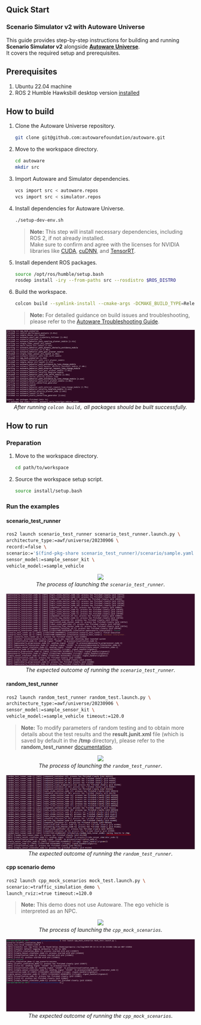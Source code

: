 ## Quick Start  

### Scenario Simulator v2 with Autoware Universe

This guide provides step-by-step instructions for building and running **Scenario Simulator v2** alongside [**Autoware Universe**](https://github.com/autowarefoundation/autoware).<br> It covers the required setup and prerequisites.

## Prerequisites 

1. Ubuntu 22.04 machine
2. ROS 2 Humble Hawksbill desktop version [installed](https://docs.ros.org/en/humble/Installation/Ubuntu-Install-Debians.html)

## How to build

   1. Clone the Autoware Universe repository.
      ```bash
      git clone git@github.com:autowarefoundation/autoware.git
      ```

   2. Move to the workspace directory.
      ```bash
      cd autoware 
      mkdir src 
      ```

   3. Import Autoware and Simulator dependencies.
      ```bash
      vcs import src < autoware.repos  
      vcs import src < simulator.repos
      ```

   4. Install dependencies for Autoware Universe.
      ```bash
      ./setup-dev-env.sh
      ```
      > **Note:** This step will install necessary dependencies, including ROS 2, if not already installed. <br> Make sure to confirm and agree with the licenses for NVIDIA libraries like [CUDA](https://docs.nvidia.com/cuda/eula/index.html), [cuDNN](https://docs.nvidia.com/deeplearning/cudnn/sla/index.html), and [TensorRT](https://docs.nvidia.com/deeplearning/tensorrt/sla/index.html).

   5. Install dependent ROS packages.
      ```bash
      source /opt/ros/humble/setup.bash
      rosdep install -iry --from-paths src --rosdistro $ROS_DISTRO
      ```

   6. Build the workspace.
      ```bash
      colcon build --symlink-install --cmake-args -DCMAKE_BUILD_TYPE=Release
      ```
      > **Note:** For detailed guidance on build issues and troubleshooting, please refer to the [Autoware Troubleshooting Guide](https://autowarefoundation.github.io/autoware-documentation/main/support/troubleshooting/#build-issues).
      
   <div style="text-align: center;">
      <img src="../image/ss2_autoware_build_result.png" alt="Build success" /><br>
      <em>After running <code>colcon build,</code> all packages should be built successfully.</em>
   </div>

## How to run

### Preparation

   1. Move to the workspace directory.
      ```bash
      cd path/to/workspace
      ```

   2. Source the workspace setup script.
      ```bash
      source install/setup.bash
      ```
### Run the examples

#### scenario_test_runner
   ```bash
   ros2 launch scenario_test_runner scenario_test_runner.launch.py \
   architecture_type:=awf/universe/20230906 \
   record:=false \
   scenario:='$(find-pkg-share scenario_test_runner)/scenario/sample.yaml' \
   sensor_model:=sample_sensor_kit \
   vehicle_model:=sample_vehicle
   ``` 
   <div style="text-align: center;">
      <img src="../image/scenario_test_runner_launch.gif"/><br>
      <em>The process of launching the <code>scenario_test_runner</code>.</em>
   </div><br>

   <div style="text-align: center;">
      <img src="../image/scenario_test_runner_result.png"/><br>
      <em>The expected outcome of running the <code>scenario_test_runner</code>.</em>
   </div>
   
#### random_test_runner
   ```bash
   ros2 launch random_test_runner random_test.launch.py \
   architecture_type:=awf/universe/20230906 \
   sensor_model:=sample_sensor_kit \
   vehicle_model:=sample_vehicle timeout:=120.0
   ``` 
   > **Note:** To modify parameters of random testing and to obtain more details about the test results and the **result.junit.xml** file (which is saved by default in the **/tmp** directory), please refer to the **random_test_runner** [documentation](random_test_runner/Usage.md).

   <div style="text-align: center;">
      <img src="../image/random_test_runner_launch.gif"/><br>
      <em>The process of launching the <code>random_test_runner</code>.</em>
   </div><br>

   <div style="text-align: center;">
      <img src="../image/random_test_runner_result.png"/><br>
      <em>The expected outcome of running the <code>random_test_runner</code>.</em>
   </div>
 
#### cpp scenario demo
   ```bash
   ros2 launch cpp_mock_scenarios mock_test.launch.py \
   scenario:=traffic_simulation_demo \
   launch_rviz:=true timeout:=120.0
   ```
   > **Note:** This demo does not use Autoware. The ego vehicle is interpreted as an NPC.

   <div style="text-align: center;">
      <img src="../image/cpp_scenario_launch.gif"/><br>
      <em>The process of launching the <code>cpp_mock_scenarios</code>.</em>
   </div><br>

   <div style="text-align: center;">
      <img src="../image/cpp_scenario_result.png"/><br>
      <em>The expected outcome of running the <code>cpp_mock_scenarios</code>.</em>
   </div>
